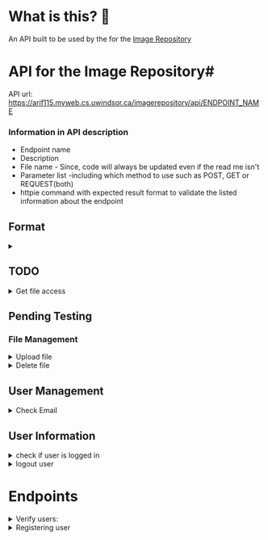 # What is this? 🤔

An API built to be used by the for the [Image Repository](https://abdullaharif.tech/imagerepository/)

# API for the Image Repository#

API url: https://arif115.myweb.cs.uwindsor.ca/imagerepository/api/ENDPOINT_NAME

### Information in API description ###

* Endpoint name
* Description
* File name - Since, code will always be updated even if the read me isn't
* Parameter list -including which method to use such as POST, GET or REQUEST(both)
* httpie command with expected result format to validate the listed information about the endpoint

## Format ##

<details>
<summary> </summary>

    1. Description: 
    2. fileName.php --> /api/fileName
    3. Parameter list:
    4. httpie command:

</details>

## TODO ##

<details>

<summary>Get file access </summary>

    1. Description:  The system return back the description and name of the types of access the system support. This includes public access which means anyone can see the file and private access which means only the uploader can see the file.
    2. fileManagement/getFileAccess.php --> /api/fileManagement/getFileAccess
    3. Parameter list: 
    4. httpie command:

</details>

<!-- <summary>Search File </summary>

    1. Description: Allow the user to search for files by different attributes such as image tags, file name or uploader. Can be used to show the user their own files as well
    2. fileManagement/search.php -> /api/fileManagement/search
    3. Parameter list: searchType, keyword
    4. httpie command:
</details>
 -->


<!-- ______________________________________________________ -->

## Pending Testing ##

### File Management

<details>
<summary>Upload file </summary>

    1. Description:  A logged in user should be able to upload a file securely. The policy will allows the user to control who can see their file. 
    2. fileManagement/upload.php --> /api/fileManagement/upload
    3. Parameter list: filePath(Optional), fileName, file, policy
        If no filePath is passed in, we will assume the fill will be in the users roots directory 
    4. httpie command:

<!-- TODO: Need to implement logic to make sure we tell the user we overwrote a file - and we should make sure multiple copies fake references to the file don't exist in the database -->
</details>

<details>
<summary>Delete file </summary>

    1. Description:  A logged in user should be able to delete any files they uploaded.
    2. fileManagement/delete.php --> /api/fileManagement/delete
    3. Parameter list: filePath(Optional), fileName
        If no filePath is passed in, we will assume the fill will be in the users roots directory 
    4. httpie command:

</details>


## User Management

<details>
<summary> Check Email </summary>

    1. Description: Check if email is in database
    2. userManagement/checkEmail.php  --> /api/userManagement/checkEmail
    3. Parameter list: 
         Accepts POST variable: email
    4. httpie command:
        http --session=/tmp/session.json --form POST https://arif115.myweb.cs.uwindsor.ca/imagerepository/api/userManagement/checkEmail email='shopify@hogwarts.com'

</details>

## User Information

<details>
<summary> check if user is logged in</summary>

    1. Description: returns true if user is logged in and false if they are not 
    2. user/isLoggedIn.php --> /api/user/isLoggedIn
    3. Parameter list:
    4. httpie command: 
         http --session=/tmp/session.json --form POST https://arif115.myweb.cs.uwindsor.ca/imagerepository/api/user/isLoggedIn

</details>

<details>
<summary> logout user</summary>

    1. Description: Logout the user
    2. user/logout.php --> /api/user/logout
    3. Parameter list:
    4. httpie command: 
         http --session=/tmp/session.json --form POST https://arif115.myweb.cs.uwindsor.ca/imagerepository/api/user/logout

</details>

# Endpoints #

<details>
<summary> Verify users: </summary>

    1. Description: Log the user in and then store the cookie
    2. userManagement/loginUser.php  --> /api/userManagement/loginUser
    3. Parameter list:
        Accepts POST variable:  email, password, remember
    4. httpie command:
        http --session=/tmp/session.json --form POST https://arif115.myweb.cs.uwindsor.ca/imagerepository/api/userManagement/loginUser email='abdullahmeo11@gmail.com' password='imageRepo' remember=false

</details>

<details>
<summary> Registering user </summary>

    1. Description: Users can register for their own account
    2. userManagement/addUser.php --> /api/userManagement/addUsers
    3. Parameter list:
        Accepts POST variable: firstName, lastName, email, password, admin(optional)  
    4. httpie command:
        http --session=/tmp/session.json --form POST https://arif115.myweb.cs.uwindsor.ca/imagerepository/api/userManagement/addUser email='shopifyAccount@shopify.com' password='ruby in rails'  firstName='Tobias' lastName='Lutke'

</details>
<!-- Link PHP Auth module -->
<!-- Link picture to the tables you added -->
